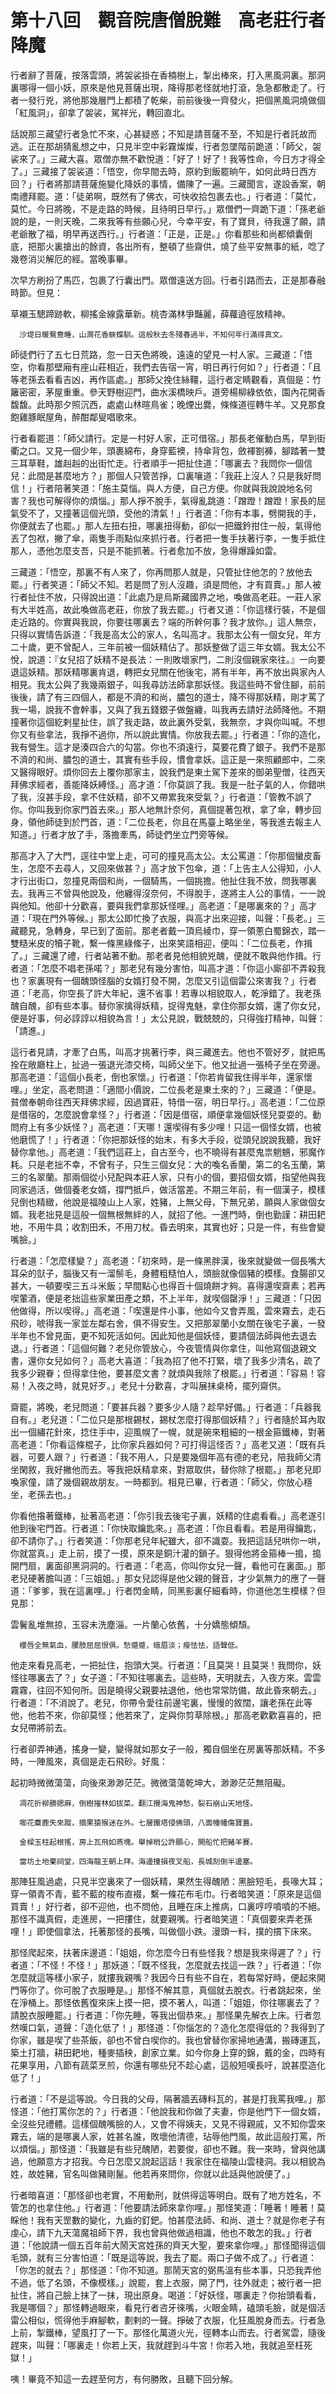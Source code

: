# 第十八回　觀音院唐僧脫難　高老莊行者降魔

 行者辭了菩薩，按落雲頭，將袈裟掛在香楠樹上，掣出棒來，打入黑風洞裏。那洞裏哪得一個小妖，原來是他見菩薩出現，降得那老怪就地打滾，急急都散走了。行者一發行兇，將他那幾層門上都積了乾柴，前前後後一齊發火，把個黑風洞燒做個「紅風洞」，卻拿了袈裟，駕祥光，轉回直北。

話說那三藏望行者急忙不來，心甚疑惑；不知是請菩薩不至，不知是行者託故而逃。正在那胡猜亂想之中，只見半空中彩霧燦燦，行者忽墜階前跪道：「師父，袈裟來了。」三藏大喜。眾僧亦無不歡悅道：「好了！好了！我等性命，今日方才得全了。」三藏接了袈裟道：「悟空，你早間去時，原約到飯罷晌午，如何此時日西方回？」行者將那請菩薩施變化降妖的事情，備陳了一遍。三藏聞言，遂設香案，朝南禮拜罷。道：「徒弟啊，既然有了佛衣，可快收拾包裹去也。」行者道：「莫忙，莫忙。今日將晚，不是走路的時候，且待明日早行。」眾僧們一齊跪下道：「孫老爺說的是，一則天晚，二來我等有些願心兒，今幸平安，有了寶貝，待我還了願，請老爺散了福，明早再送西行。」行者道：「正是，正是。」你看那些和尚都傾囊倒底，把那火裏搶出的餘資，各出所有，整頓了些齋供，燒了些平安無事的紙，唸了幾卷消災解厄的經。當晚事畢。

次早方刷扮了馬匹，包裹了行囊出門。眾僧遠送方回。行者引路而去，正是那春融時節。但見：

草襯玉驄蹄跡軟，柳搖金線露華新。桃杏滿林爭豔麗，薛蘿遶徑放精神。

      沙堤日暖鴛鴦睡，山澗花香蛺蝶馴。這般秋去冬殘春過半，不知何年行滿得真文。

師徒們行了五七日荒路，忽一日天色將晚，遠遠的望見一村人家。三藏道：「悟空，你看那壁廂有座山莊相近，我們去告宿一宵，明日再行何如？」行者道：「且等老孫去看看吉凶，再作區處。」那師父挽住絲韁，這行者定睛觀看，真個是：竹籬密密，茅屋重重。參天野樹迎門，曲水溪橋映戶。道旁楊柳綠依依，園內花開香馥馥。此時那夕照沉西，處處山林暄鳥雀；晚煙出爨，條條道徑轉牛羊。又見那食飽雞豚眠屋角，醉酣鄰叟唱歌來。

行者看罷道：「師父請行。定是一村好人家，正可借宿。」那長老催動白馬，早到街衢之口。又見一個少年，頭裹綿布，身穿藍襖，持傘背包，斂褌劄褲，腳踏著一雙三耳草鞋，雄赳赳的出街忙走。行者順手一把扯住道：「哪裏去？我問你一個信兒：此間是甚麼地方？」那個人只管苦掙，口裏嚷道：「我莊上沒人？只是我好問信！」行者陪著笑道：「施主莫惱。與人方便，自己方便。你就與我說說地名何害？我也可解得你的煩惱。」那人掙不脫手，氣得亂跳道：「蹭蹬！蹭蹬！家長的屈氣受不了，又撞著這個光頭，受他的清氣！」行者道：「你有本事，劈開我的手，你便就去了也罷。」那人左扭右扭，哪裏扭得動，卻似一把鐵鈐拑住一般，氣得他丟了包袱，撇了傘，兩隻手雨點似來抓行者。行者把一隻手扶著行李，一隻手抵住那人，憑他怎麼支吾，只是不能抓著。行者愈加不放，急得爆躁如雷。

三藏道：「悟空，那裏不有人來了，你再問那人就是，只管扯住他怎的？放他去罷。」行者笑道：「師父不知。若是問了別人沒趣，須是問他，才有買賣。」那人被行者扯住不放，只得說出道：「此處乃是烏斯藏國界之地，喚做高老莊。一莊人家有大半姓高，故此喚做高老莊，你放了我去罷。」行者又道：「你這樣行裝，不是個走近路的。你實與我說，你要往哪裏去？端的所幹何事？我才放你。」這人無奈，只得以實情告訴道：「我是高太公的家人，名叫高才。我那太公有一個女兒，年方二十歲，更不曾配人，三年前被一個妖精佔了。那妖整做了這三年女婿。我太公不悅，說道：『女兒招了妖精不是長法：一則敗壞家門，二則沒個親家來往。』一向要退這妖精。那妖精哪裏肯退，轉把女兒關在他後宅，將有半年，再不放出與家內人相見。我太公與了我幾兩銀子，叫我尋訪法師拿那妖怪。我這些時不曾住腳，前前後後，請了有三四個人，都是不濟的和尚，膿包的道士，降不得那妖精，剛才罵了我一場，說我不會幹事，又與了我五錢銀子做盤纏，叫我再去請好法師降他。不期撞著你這個紇剌星扯住，誤了我走路，故此裏外受氣，我無奈，才與你叫喊。不想你又有些拿法，我掙不過你，所以說此實情。你放我去罷。」行者道：「你的造化，我有營生。這才是湊四合六的勾當。你也不須遠行，莫要花費了銀子。我們不是那不濟的和尚、膿包的道士，其實有些手段，慣會拿妖。這正是一來照顧郎中，二來又醫得眼好。煩你回去上覆你那家主，說我們是東土駕下差來的御弟聖僧，往西天拜佛求經者，善能降妖縛怪。」高才道：「你莫誤了我。我是一肚子氣的人，你錯哄了我，沒甚手段，拿不住妖精，卻不又帶累我來受氣？」行者道：「管教不誤了你。你叫我到你家門首去來。」那人地無計奈何，真個提著包袱，拿了傘，轉步回身，領他師徒到於門首，道：「二位長老，你且在馬臺上略坐坐，等我進去報主人知道。」行者才放了手，落擔牽馬，師徒們坐立門旁等候。

那高才入了大門，逕往中堂上走，可可的撞見高太公。太公罵道：「你那個蠻皮畜生，怎麼不去尋人，又回來做甚？」高才放下包傘，道：「上告主人公得知，小人才行出街口，忽撞見兩個和尚，一個騎馬，一個挑擔。他扯住我不放，問我哪裏去。我再三不曾與他說及，他纏得沒奈何，不得脫手，遂將主人公的事情，一一說與他知。他卻十分歡喜，要與我們拿那妖怪哩。」高老道：「是哪裏來的？」高才道：「現在門外等候。」那太公即忙換了衣服，與高才出來迎接，叫聲：「長老。」三藏聽見，急轉身，早已到了面前。那老者戴一頂烏綾巾，穿一領蔥白蜀錦衣，踏一雙糙米皮的犢子靴，繫一條黑綠絛子，出來笑語相迎，便叫：「二位長老，作揖了。」三藏還了禮，行者站著不動。那老者見他相貌兇醜，便就不敢與他作揖。行者道：「怎麼不唱老孫喏？」那老兒有幾分害怕，叫高才道：「你這小廝卻不弄殺我也？家裏現有一個醜頭怪腦的女婿打發不開，怎麼又引這個雷公來害我？」行者道：「老高，你空長了許大年紀，還不省事！若專以相貌取人，乾淨錯了。我老孫醜自醜，卻有些本事。替你家擒得妖精，捉得鬼魅，拿住你那女婿，還了你女兒，便是好事，何必諄諄以相貌為言！」太公見說，戰兢兢的，只得強打精神，叫聲：「請進。」

這行者見請，才牽了白馬，叫高才挑著行李，與三藏進去。他也不管好歹，就把馬拴在敞廳柱上，扯過一張退光漆交椅，叫師父坐下。他又扯過一張椅子坐在旁邊。那高老道：「這個小長老，倒也家懷。」行者道：「你若肯留我住得半年，還家懷哩。」坐定，高老問道：「適間小價說，二位長老是東土來的？」三藏道：「便是。貧僧奉朝命往西天拜佛求經，因過寶莊，特借一宿，明日早行。」高老道：「二位原是借宿的，怎麼說會拿怪？」行者道：「因是借宿，順便拿幾個妖怪兒耍耍的。動問府上有多少妖怪？」高老道：「天哪！還喫得有多少哩！只這一個怪女婿，也被他磨慌了！」行者道：「你把那妖怪的始末，有多大手段，從頭兒說說我聽，我好替你拿他。」高老道：「我們這莊上，自古至今，也不曉得有甚麼鬼祟魍魎，邪魔作耗。只是老拙不幸，不曾有子，只生三個女兒：大的喚名香蘭，第二的名玉蘭，第三的名翠蘭。那兩個從小兒配與本莊人家，只有小的個，要招個女婿，指望他與我同家過活，做個養老女婿，撐門抵戶，做活當差。不期三年前，有一個漢子，模樣兒倒也精緻，他說是福陵山上人家，姓豬，上無父母，下無兄弟，願與人家做個女婿。我老拙見是這般一個無根無絆的人，就招了他。一進門時，倒也勤謹：耕田耙地，不用牛具；收割田禾，不用刀杖。昏去明來，其實也好；只是一件，有些會變嘴臉。」

行者道：「怎麼樣變？」高老道：「初來時，是一條黑胖漢，後來就變做一個長嘴大耳朵的獃子，腦後又有一溜鬃毛，身體粗糙怕人，頭臉就像個豬的模樣。食腸卻又甚大，一頓要喫三五斗米飯；早間點心也得百十個燒餅才夠。喜得還喫齋素；若再喫葷酒，便是老拙這些家業田產之類，不上半年，就喫個罄淨！」三藏道：「只因他做得，所以喫得。」高老道：「喫還是件小事，他如今又會弄風，雲來霧去，走石飛砂，唬得我一家並左鄰右舍，俱不得安生。又把那翠蘭小女關在後宅子裏，一發半年也不曾見面，更不知死活如何。因此知他是個妖怪，要請個法師與他去退去退。」行者道：「這個何難？老兒你管放心，今夜管情與你拿住，叫他寫個退親文書，還你女兒如何？」高老大喜道：「我為招了他不打緊，壞了我多少清名，疏了我多少親眷；但得拿住他，要甚麼文書？就煩與我除了根罷。」行者道：「容易！容易！入夜之時，就見好歹。」老兒十分歡喜，才叫展抹桌椅，擺列齋供。

齋罷，將晚，老兒問道：「要甚兵器？要多少人隨？趁早好備。」行者道：「兵器我自有。」老兒道：「二位只是那根錫杖，錫杖怎麼打得那個妖精？」行者隨於耳內取出一個繡花針來，捻住手中，迎風幌了一幌，就是碗來粗細的一根金箍鐵棒，對著高老道：「你看這條棍子，比你家兵器如何？可打得這怪否？」高老又道：「既有兵器，可要人跟？」行者道：「我不用人，只是要幾個年高有德的老兒，陪我師父清坐閑敘，我好撇他而去。等我把妖精拿來，對眾取供，替你除了根罷。」那老兒即喚家僮，請了幾個親故朋友。一時都到。相見已畢，行者道：「師父，你放心穩坐，老孫去也。」

你看他揝著鐵棒，扯著高老道：「你引我去後宅子裏，妖精的住處看看。」高老遂引他到後宅門首。行者道：「你快取鑰匙來。」高老道：「你且看看。若是用得鑰匙，卻不請你了。」行者笑道：「你那老兒年紀雖大，卻不識耍。我把這話兒哄你一哄，你就當真。」走上前，摸了一摸，原來是銅汁灌的鎖子。狠得他將金箍棒一搗，搗開門扇，裏面卻黑洞洞的。行者道：「老高，你叫你女兒一聲，看他可在裏面。」那老兒硬著膽叫道：「三姐姐。」那女兒認得是他父親的聲音，才少氣無力的應了一聲道：「爹爹，我在這裏哩。」行者閃金睛，同黑影裏仔細看時，你道他怎生模樣？但見那：

雲鬢亂堆無掠，玉容未洗塵淄。一片蘭心依舊，十分嬌態傾頹。

      櫻唇全無氣血，腰肢屈屈恨俱。愁蹙蹙，蛾眉淡；瘦怯怯，語聲低。

他走來看見高老，一把扯住，抱頭大哭。行者道：「且莫哭！且莫哭！我問你，妖怪往哪裏去了？」女子道：「不知往哪裏去。這些時，天明就去，入夜方來。雲雲霧霧，往回不知何所。因是曉得父親要袪退他，他也常常防備，故此昏來朝去。」行者道：「不消說了。老兒，你帶令愛往前邊宅裏，慢慢的敘闊，讓老孫在此等他，他若不來，你卻莫怪；他若來了，定與你剪草除根。」那高老歡歡喜喜的，把女兒帶將前去。

行者卻弄神通，搖身一變，變得就如那女子一般，獨自個坐在房裏等那妖精。不多時，一陣風來，真個是走石飛砂。好風：

起初時微微蕩蕩，向後來渺渺茫茫。微微蕩蕩乾坤大，渺渺茫茫無阻礙。

      凋花折柳勝揌麻，倒樹摧林如拔菜。翻江攪海鬼神愁，裂石崩山天地怪。

      啣花麋鹿失來蹤，摘果猿猴迷在外。七層鐵塔侵佛頭，八面幢幡傷寶蓋。

      金樑玉柱起根搖，房上瓦飛如燕塊。舉掉梢公許願心，開船忙把豬羊賽。

      當坊土地棄祠堂，四海龍王朝上拜。海邊撞損夜叉船，長城刮倒半邊塞。

那陣狂風過處，只見半空裏來了一個妖精，果然生得醜陋：黑臉短毛，長喙大耳；穿一領青不青，藍不藍的梭布直裰，繫一條花布毛巾。行者暗笑道：「原來是這個買賣！」好行者，卻不迎他，也不問他，且睡在床上推病，口裏哼哼噴噴的不絕。那怪不識真假，走進房，一把摟住，就要親嘴。行者暗笑道：「真個要來弄老孫哩！」即使個拿法，托著那怪的長嘴，叫做個小跌。漫頭一料，撲的摜下床來。

那怪爬起來，扶著床邊道：「姐姐，你怎麼今日有些怪我？想是我來得遲了？」行者道：「不怪！不怪！」那妖道：「既不怪我，怎麼就去找這一跌？」行者道：「你怎麼就這等樣小家子，就摟我親嘴？我因今日有些不自在，若每常好時，便起來開門等你了。你可脫了衣服睡是。」那怪不解其意，真個就去脫衣。行者跳起來，坐在淨桶上。那怪依舊復來床上摸一把，摸不著人，叫道：「姐姐，你往哪裏去了？請脫衣服睡罷。」行者道：「你先睡，等我出個恭來。」那怪果先解衣上床。行者忽然嘆口氣，道聲：「造化低了！」那怪道：「你惱怎的？造化怎麼得低的？我得到了你家，雖是喫了些茶飯，卻也不曾白喫你的。我也曾替你家掃地通溝，搬磚運瓦，築土打牆，耕田耙地，種麥插秧，創家立業。如今你身上穿的錦，戴的金，四時有花果享用，八節有蔬菜烹煎，你還有哪些兒不趁心處，這般短嘆長吁，說甚麼造化低了！」

行者道：「不是這等說。今日我的父母，隔著牆丟磚料瓦的，甚是打我罵我哩。」那怪道：「他打罵你怎的？」行者道：「他說我和你做了夫妻，你是他門下一個女婿，全沒些兒禮體。這樣個醜嘴臉的人，又會不得姨夫，又見不得親戚，又不知你雲來霧去，端的是哪裏人家，姓甚名誰，敗壞他清德，玷辱他門風，故此這般打罵，所以煩惱。」那怪道：「我雖是有些兒醜陋，若要俊，卻也不難。我一來時，曾與他講過，他願意方才招我。今日怎麼又說起這話！我家住在福陵山雲棧洞。我以相貌為姓，故姓豬，官名叫做豬剛鬣。他若再來問你，你就以此話與他說便了。」

行者暗喜道：「那怪卻也老實，不用動刑，就供得這等明白。既有了地方姓名，不管怎的也拿住他。」行者道：「他要請法師來拿你哩。」那怪笑道：「睡著！睡著！莫睬他！我有天罡數的變化，九齒的釘鈀。怕甚麼法師、和尚、道士？就是你老子有虔心，請下九天蕩魔祖師下界，我也曾與他做過相識，他也不敢怎的我。」行者道：「他說請一個五百年前大鬧天宮姓孫的齊天大聖，要來拿你哩。」那怪聞得這個毛頭，就有三分害怕道：「既是這等說，我去了罷。兩口子做不成了。」行者道：「你怎的就去？」那怪道：「你不知道。那鬧天宮的弼馬溫有些本事，只恐我弄他不過，低了名頭，不像模樣。」說罷，套上衣服，開了門，往外就走；被行者一把扯住，將自己臉上抹了一抹，現出原身。喝道：「好妖怪，哪裏走？你抬頭看看，我是哪個？」那怪轉過眼來，看見行者咨牙徠嘴，火眼金睛，磕頭毛臉，就是個活雷公相似，慌得他手麻腳軟，劃剌的一聲。掙破了衣服，化狂風脫身而去。行者急上前，掣鐵棒，望風打了一下。那怪化萬道火光，徑轉本山而去。行者駕雲，隨後趕來，叫聲：「哪裏走！你若上天，我就趕到斗牛宮！你若入地，我就追至枉死獄！」

咦！畢竟不知這一去趕至何方，有何勝敗，且聽下回分解。